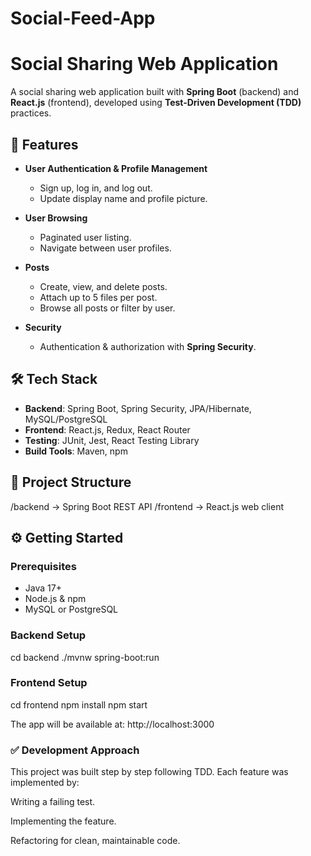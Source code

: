 # Social-Feed-App

# Social Sharing Web Application  

A social sharing web application built with **Spring Boot** (backend) and **React.js** (frontend), developed using **Test-Driven Development (TDD)** practices.  

## 🚀 Features  
- **User Authentication & Profile Management**  
  - Sign up, log in, and log out.  
  - Update display name and profile picture.  

- **User Browsing**  
  - Paginated user listing.  
  - Navigate between user profiles.  

- **Posts**  
  - Create, view, and delete posts.  
  - Attach up to 5 files per post.  
  - Browse all posts or filter by user.  

- **Security**  
  - Authentication & authorization with **Spring Security**.  

## 🛠️ Tech Stack  
- **Backend**: Spring Boot, Spring Security, JPA/Hibernate, MySQL/PostgreSQL  
- **Frontend**: React.js, Redux, React Router  
- **Testing**: JUnit, Jest, React Testing Library  
- **Build Tools**: Maven, npm  

## 📂 Project Structure  
/backend → Spring Boot REST API
/frontend → React.js web client


## ⚙️ Getting Started  

### Prerequisites  
- Java 17+  
- Node.js & npm  
- MySQL or PostgreSQL  

### Backend Setup  
cd backend
./mvnw spring-boot:run

### Frontend Setup
cd frontend
npm install
npm start


The app will be available at: http://localhost:3000

### ✅ Development Approach

This project was built step by step following TDD. Each feature was implemented by:

Writing a failing test.

Implementing the feature.

Refactoring for clean, maintainable code.
